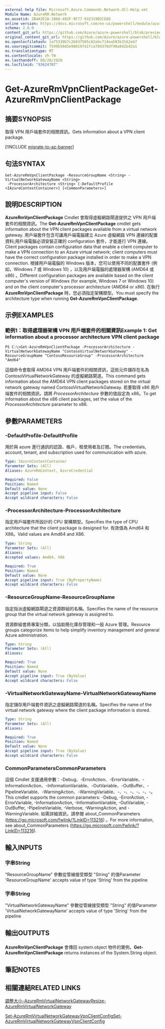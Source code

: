 ```yaml
---
external help file: Microsoft.Azure.Commands.Network.dll-Help.xml
Module Name: AzureRM.Network
ms.assetid: 2B4A3E2A-1868-492F-9F77-932319D2CE6D
online version: https://docs.microsoft.com/en-us/powershell/module/azurerm.network/get-azurermvpnclientpackage
schema: 2.0.0
content_git_url: https://github.com/Azure/azure-powershell/blob/preview/src/ResourceManager/Network/Commands.Network/help/Get-AzureRmVpnClientPackage.md
original_content_git_url: https://github.com/Azure/azure-powershell/blob/preview/src/ResourceManager/Network/Commands.Network/help/Get-AzureRmVpnClientPackage.md
ms.openlocfilehash: 1a75338b7c2b83f505c82ebc714ea583b3162eb7
ms.sourcegitcommit: f599b50d5e980197d1fca769378df90a842b42a1
ms.translationtype: MT
ms.contentlocale: zh-TW
ms.lasthandoff: 08/20/2020
ms.locfileid: "93624707"
---
```

# <span data-ttu-id="4f37b-101">Get-AzureRmVpnClientPackage</span><span class="sxs-lookup"><span data-stu-id="4f37b-101">Get-AzureRmVpnClientPackage</span></span>

## <span data-ttu-id="4f37b-102">摘要</span><span class="sxs-lookup"><span data-stu-id="4f37b-102">SYNOPSIS</span></span>
<span data-ttu-id="4f37b-103">取得 VPN 用戶端套件的相關資訊。</span><span class="sxs-lookup"><span data-stu-id="4f37b-103">Gets information about a VPN client package.</span></span>

[!INCLUDE [migrate-to-az-banner](../../includes/migrate-to-az-banner.md)]

## <span data-ttu-id="4f37b-104">句法</span><span class="sxs-lookup"><span data-stu-id="4f37b-104">SYNTAX</span></span>

```
Get-AzureRmVpnClientPackage -ResourceGroupName <String> -VirtualNetworkGatewayName <String>
 -ProcessorArchitecture <String> [-DefaultProfile <IAzureContextContainer>] [<CommonParameters>]
```

## <span data-ttu-id="4f37b-105">說明</span><span class="sxs-lookup"><span data-stu-id="4f37b-105">DESCRIPTION</span></span>
<span data-ttu-id="4f37b-106">**AzureRmVpnClientPackage** Cmdlet 會取得虛擬網路閘道提供之 VPN 用戶端套件的相關資訊。</span><span class="sxs-lookup"><span data-stu-id="4f37b-106">The **Get-AzureRmVpnClientPackage** cmdlet gets information about the VPN client packages available from a virtual network gateway.</span></span>
<span data-ttu-id="4f37b-107">用戶端套件包含可讓用戶端電腦建立 Azure 虛擬網路 VPN 連線的配置資料;用戶端電腦必須安裝正確的 configuration 套件，才能進行 VPN 連線。</span><span class="sxs-lookup"><span data-stu-id="4f37b-107">Client packages contain configuration data that enable a client computer to make a VPN connection to an Azure virtual network; client computers must have the correct configuration package installed in order to make a VPN connection.</span></span>
<span data-ttu-id="4f37b-108">根據用戶端電腦的 Windows 版本，您可以使用不同的配置套件 (例如，Windows 7 或 Windows 10) ，以及用戶端電腦的處理器架構 (AMD64 或 x86) 。</span><span class="sxs-lookup"><span data-stu-id="4f37b-108">Different configuration packages are available based on the client computer's version of Windows (for example, Windows 7 or Windows 10) and on the client computer's processor architecture (AMD64 or x86).</span></span>
<span data-ttu-id="4f37b-109">在執行 **AzureRmVpnClientPackage** 時，您必須指定架構類型。</span><span class="sxs-lookup"><span data-stu-id="4f37b-109">You must specify the architecture type when running **Get-AzureRmVpnClientPackage**.</span></span>

## <span data-ttu-id="4f37b-110">示例</span><span class="sxs-lookup"><span data-stu-id="4f37b-110">EXAMPLES</span></span>

### <span data-ttu-id="4f37b-111">範例1：取得處理器架構 VPN 用戶端套件的相關資訊</span><span class="sxs-lookup"><span data-stu-id="4f37b-111">Example 1: Get information about a processor architecture VPN client package</span></span>
```
PS C:\>Get-AzureRmVpnClientPackage -ProcessorArchitecture -VirtualNetworkGatewayName "ContosoVirtualNetworkGateway" -ResourceGroupName "ContosoResourceGroup" -ProcessorArchitecture "Amd64"
```

<span data-ttu-id="4f37b-112">這個命令會取得 AMD64 VPN 用戶端套件的相關資訊，這些元件儲存在名為 ContosoVirtualNetworkGateway 的虛擬網路閘道。</span><span class="sxs-lookup"><span data-stu-id="4f37b-112">This command gets information about the AMD64 VPN client packages stored on the virtual network gateway named ContosoVirtualNetworkGateway.</span></span>
<span data-ttu-id="4f37b-113">若要取得 x86 用戶端套件的相關資訊，請將 *ProcessorArchitecture* 參數的值設定為 x86。</span><span class="sxs-lookup"><span data-stu-id="4f37b-113">To get information about the x86 client packages, set the value of the *ProcessorArchitecture* parameter to x86.</span></span>

## <span data-ttu-id="4f37b-114">參數</span><span class="sxs-lookup"><span data-stu-id="4f37b-114">PARAMETERS</span></span>

### <span data-ttu-id="4f37b-115">-DefaultProfile</span><span class="sxs-lookup"><span data-stu-id="4f37b-115">-DefaultProfile</span></span>
<span data-ttu-id="4f37b-116">用於與 azure 進行通訊的認證、帳戶、租使用者及訂閱。</span><span class="sxs-lookup"><span data-stu-id="4f37b-116">The credentials, account, tenant, and subscription used for communication with azure.</span></span>

```yaml
Type: IAzureContextContainer
Parameter Sets: (All)
Aliases: AzureRmContext, AzureCredential

Required: False
Position: Named
Default value: None
Accept pipeline input: False
Accept wildcard characters: False
```

### <span data-ttu-id="4f37b-117">-ProcessorArchitecture</span><span class="sxs-lookup"><span data-stu-id="4f37b-117">-ProcessorArchitecture</span></span>
<span data-ttu-id="4f37b-118">指定用戶端套件所設計的 CPU 架構類型。</span><span class="sxs-lookup"><span data-stu-id="4f37b-118">Specifies the type of CPU architecture that the client package is designed for.</span></span>
<span data-ttu-id="4f37b-119">有效值為 Amd64 和 X86。</span><span class="sxs-lookup"><span data-stu-id="4f37b-119">Valid values are Amd64 and X86.</span></span>

```yaml
Type: String
Parameter Sets: (All)
Aliases: 
Accepted values: Amd64, X86

Required: True
Position: Named
Default value: None
Accept pipeline input: True (ByPropertyName)
Accept wildcard characters: False
```

### <span data-ttu-id="4f37b-120">-ResourceGroupName</span><span class="sxs-lookup"><span data-stu-id="4f37b-120">-ResourceGroupName</span></span>
<span data-ttu-id="4f37b-121">指定指派虛擬網路閘道之資源群組的名稱。</span><span class="sxs-lookup"><span data-stu-id="4f37b-121">Specifies the name of the resource group that the virtual network gateway is assigned to.</span></span>

<span data-ttu-id="4f37b-122">資源群組會將專案分類，以協助簡化庫存管理和一般 Azure 管理。</span><span class="sxs-lookup"><span data-stu-id="4f37b-122">Resource groups categorize items to help simplify inventory management and general Azure administration.</span></span>

```yaml
Type: String
Parameter Sets: (All)
Aliases: 

Required: True
Position: Named
Default value: None
Accept pipeline input: True (ByValue)
Accept wildcard characters: False
```

### <span data-ttu-id="4f37b-123">-VirtualNetworkGatewayName</span><span class="sxs-lookup"><span data-stu-id="4f37b-123">-VirtualNetworkGatewayName</span></span>
<span data-ttu-id="4f37b-124">指定儲存用戶端套件資訊之虛擬網路閘道的名稱。</span><span class="sxs-lookup"><span data-stu-id="4f37b-124">Specifies the name of the virtual network gateway where the client package information is stored.</span></span>

```yaml
Type: String
Parameter Sets: (All)
Aliases: 

Required: True
Position: Named
Default value: None
Accept pipeline input: True (ByValue)
Accept wildcard characters: False
```

### <span data-ttu-id="4f37b-125">CommonParameters</span><span class="sxs-lookup"><span data-stu-id="4f37b-125">CommonParameters</span></span>
<span data-ttu-id="4f37b-126">這個 Cmdlet 支援通用參數：-Debug、-ErrorAction、-ErrorVariable、-InformationAction、-InformationVariable、-OutVariable、-OutBuffer、-PipelineVariable、-WarningAction、-WarningVariable、-、-、-、-、-、-。</span><span class="sxs-lookup"><span data-stu-id="4f37b-126">This cmdlet supports the common parameters: -Debug, -ErrorAction, -ErrorVariable, -InformationAction, -InformationVariable, -OutVariable, -OutBuffer, -PipelineVariable, -Verbose, -WarningAction, and -WarningVariable.</span></span> <span data-ttu-id="4f37b-127">如需詳細資訊，請參閱 about_CommonParameters (https://go.microsoft.com/fwlink/?LinkID=113216) 。</span><span class="sxs-lookup"><span data-stu-id="4f37b-127">For more information, see about_CommonParameters (https://go.microsoft.com/fwlink/?LinkID=113216).</span></span>

## <span data-ttu-id="4f37b-128">輸入</span><span class="sxs-lookup"><span data-stu-id="4f37b-128">INPUTS</span></span>

### <span data-ttu-id="4f37b-129">字串</span><span class="sxs-lookup"><span data-stu-id="4f37b-129">String</span></span>
<span data-ttu-id="4f37b-130">"ResourceGroupName" 參數從管線接受類型 "String" 的值</span><span class="sxs-lookup"><span data-stu-id="4f37b-130">Parameter 'ResourceGroupName' accepts value of type 'String' from the pipeline</span></span>

### <span data-ttu-id="4f37b-131">字串</span><span class="sxs-lookup"><span data-stu-id="4f37b-131">String</span></span>
<span data-ttu-id="4f37b-132">"VirtualNetworkGatewayName" 參數從管線接受類型 "String" 的值</span><span class="sxs-lookup"><span data-stu-id="4f37b-132">Parameter 'VirtualNetworkGatewayName' accepts value of type 'String' from the pipeline</span></span>

## <span data-ttu-id="4f37b-133">輸出</span><span class="sxs-lookup"><span data-stu-id="4f37b-133">OUTPUTS</span></span>

###  
<span data-ttu-id="4f37b-134">**AzureRmVpnClientPackage** 會傳回 system.object 物件的實例。</span><span class="sxs-lookup"><span data-stu-id="4f37b-134">**Get-AzureRmVpnClientPackage** returns instances of the System.String object.</span></span>

## <span data-ttu-id="4f37b-135">筆記</span><span class="sxs-lookup"><span data-stu-id="4f37b-135">NOTES</span></span>

## <span data-ttu-id="4f37b-136">相關連結</span><span class="sxs-lookup"><span data-stu-id="4f37b-136">RELATED LINKS</span></span>

[<span data-ttu-id="4f37b-137">調整大小-AzureRmVirtualNetworkGateway</span><span class="sxs-lookup"><span data-stu-id="4f37b-137">Resize-AzureRmVirtualNetworkGateway</span></span>](./Resize-AzureRmVirtualNetworkGateway.md)

[<span data-ttu-id="4f37b-138">Set-AzureRmVirtualNetworkGatewayVpnClientConfig</span><span class="sxs-lookup"><span data-stu-id="4f37b-138">Set-AzureRmVirtualNetworkGatewayVpnClientConfig</span></span>](./Set-AzureRmVirtualNetworkGatewayVpnClientConfig.md)


